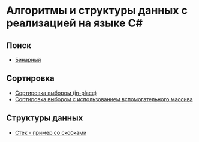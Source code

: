 # Алгоритмы и структуры данных с реализацией на языке C#

## Поиск
* [Бинарный](https://github.com/asceza/AlgorithmsAndDataStructures/tree/master/BinarySearch)

## Сортировка
* [Сортировка выбором (in-place)](https://github.com/asceza/AlgorithmsAndDataStructures/tree/master/SelectionSort)
* [Сортировка выбором с использованием вспомогательного массива](https://github.com/asceza/AlgorithmsAndDataStructures/tree/master/SelectionSortWithSecondArray)

## Структуры данных
* [Стек - пример со скобками](https://github.com/asceza/AlgorithmsAndDataStructures/tree/master/Stack_BracketExample)
